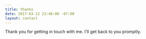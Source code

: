 ```yaml
---
title: thanks
date: 2017-03-12 23:46:00 -07:00
layout: contact
---
```


Thank you for getting in touch with me. I'll get back to you promptly.